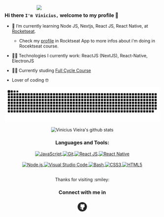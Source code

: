 <img align="right" width="400" src="https://i.giphy.com/media/l3q2WMhNcyFOWP280/giphy.webp" />

### Hi there `I'm Vinicius,` welcome to my profile 👋

- :rocket: I’m currently learning Node JS, Nextjs, React JS, React Native, at [Rocketseat](https://rocketseat.com.br).
    - Check my [profile](https://app.rocketseat.com.br/me/viniciusvieira) in Rocktseat App to more infos about i'm doing in Rocektseat course. 
- :man_technologist: Technologies I currently work: ReactJS (NextJS), React-Native, ElectronJS
- :man_technologist: Currently studing [Full Cycle Course](https://fullcycle.com.br/)

- Lover of coding 🤓


<div align="center" >
    <img align="center" alt="HTML5" src="https://github.com/ViniciusDanielHub/ViniciusDanielHub/blob/main/.github/workflows/github-contribution-grid-snake.svg" /> 
    <br />
    <br />
     <img align="center" width="367" src="https://bit.ly/3wYHrCr" alt="Vinicius Vieira's github stats" />
</div>

<div align="center">
   <h3>Languages and Tools:</h3>
    <div>
         <a href="https://developer.mozilla.org/pt-BR/docs/Web/JavaScript">
            <img align="center" alt="JavaScript" src="https://img.shields.io/badge/-Javascript-222222?style=for-the-badge&logoColor=ff0&logo=javascript" />
        </a>
        <a href="https://git-scm.com">
            <img align="center" alt="Git" src="https://img.shields.io/badge/-Git-F54D27?style=for-the-badge&logoColor=fff&logo=git" />
         </a>
         <a href="https://pt-br.reactjs.org">
            <img align="center" alt="React JS" src="https://img.shields.io/badge/-React-0499B0?style=for-the-badge&logoColor=fff&logo=react" />
        </a>
         <a href="https://reactnative.dev" >
            <img align="center" alt="React Native" src="https://img.shields.io/badge/-React_Native-0488B0?style=for-the-badge&logoColor=fff&logo=react" />
        </a>
    </div>
    <br/>
    <div>
        <a href="https://nodejs.org/en/">
            <img align="center" alt="Node.js" src="https://img.shields.io/badge/-Node_JS-018635?style=for-the-badge&logoColor=fff&logo=node.js" />
        </a>
        <a href="https://code.visualstudio.com">
            <img align="center" alt="Visual Studio Code" src="https://img.shields.io/badge/-VS_Code-0074C1?style=for-the-badge&logoColor=fff&logo=visual-studio-code" />
        </a>
        <a href="https://ohmyz.sh">
            <img align="center" alt="Bash" src="https://img.shields.io/badge/-Terminal-0277BD?style=for-the-badge&logoColor=fff&logo=powershell" />
        </a>
        <a href="https://www.w3.org/Style/CSS/Overview.en.html">
            <img align="center" alt="CSS3" src="https://img.shields.io/badge/-CSS3-57A7E4?style=for-the-badge&logoColor=fff&logo=css3" />
        </a>
        <a href="https://developer.mozilla.org/pt-BR/docs/Web/HTML/HTML5"> 
            <img align="center" alt="HTML5" src="https://img.shields.io/badge/-HTML5-E54C21?style=for-the-badge&logoColor=fff&logo=html5" /> 
        </a>
    </div>
 </div>
 
 <br/>
 
<div>
    <div align="center" >
        <p>Thanks for visiting :smiley:</>
    </div>

<div align="center">
    <h3 align="center">Connect with me in</h3>
    <a  href="https://https://github.com/ViniciusDanielHub">
        <img align="center" alt="Vinicius Vieira | Github" width="40px"  src="https://github.com/ViniciusDanielHub/ViniciusDanielHub/blob/main/img/github.png" />
    </a>
</div>
